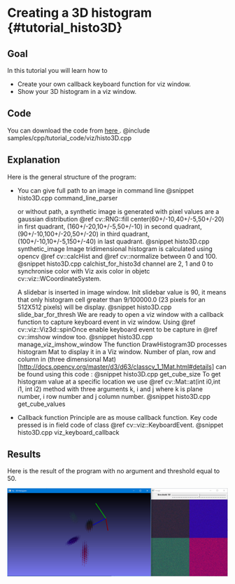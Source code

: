 Creating a 3D histogram {#tutorial_histo3D}
================

Goal
----

In this tutorial you will learn how to

-   Create your own callback keyboard function for viz window.
-   Show your 3D histogram in a viz window.

Code
----

You can download the code from [here ](https://github.com/opencv/opencv/tree/master/samples/cpp/tutorial_code/viz/histo3D.cpp).
@include samples/cpp/tutorial_code/viz/histo3D.cpp

Explanation
-----------

Here is the general structure of the program:

-   You can give full path to an image in command line
    @snippet histo3D.cpp command_line_parser

    or without path, a synthetic image is generated with pixel values are a gaussian distribution @ref cv::RNG::fill center(60+/-10,40+/-5,50+/-20) in first quadrant,
    (160+/-20,10+/-5,50+/-10) in second quadrant, (90+/-10,100+/-20,50+/-20) in third quadrant, (100+/-10,10+/-5,150+/-40) in last quadrant.
    @snippet histo3D.cpp synthetic_image
    Image tridimensional histogram is calculated using opencv @ref cv::calcHist and @ref cv::normalize between 0 and 100.
    @snippet histo3D.cpp calchist_for_histo3d
    channel are 2, 1 and 0 to synchronise color with Viz axis color in objetc cv::viz::WCoordinateSystem.

    A slidebar is inserted in image window. Init slidebar value is 90, it means that only histogram cell greater than 9/100000.0 (23 pixels for an 512X512 pixels) will be display.
    @snippet histo3D.cpp slide_bar_for_thresh
    We are ready to open a viz window with a callback function to capture keyboard event in viz window. Using @ref cv::viz::Viz3d::spinOnce enable keyboard event to be capture in @ref cv::imshow window too.
    @snippet histo3D.cpp manage_viz_imshow_window
    The function DrawHistogram3D processes histogram Mat to display it in a Viz window. Number of plan, row and column in (three dimensional Mat)[http://docs.opencv.org/master/d3/d63/classcv_1_1Mat.html#details] can be found using  this code :
    @snippet histo3D.cpp get_cube_size
    To get histogram value at a specific location we use @ref cv::Mat::at(int i0,int i1, int i2)  method with three arguments k, i and j where k is plane number, i row number and j column number.
    @snippet histo3D.cpp get_cube_values

-   Callback function
    Principle are as mouse callback function. Key code pressed is in field code of class @ref cv::viz::KeyboardEvent.
    @snippet histo3D.cpp viz_keyboard_callback

Results
-------

Here is the result of the program with no argument and threshold equal to 50.

![](images/histo50.png)
